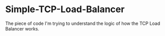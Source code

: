 # Simple-TCP-Load-Balancer

The piece of code I'm trying to understand the logic of how the TCP Load Balancer works.
